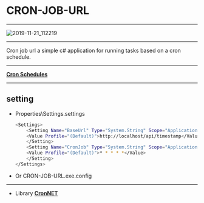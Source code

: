 # CRON-JOB-URL
---------------------------

![2019-11-21_112219](https://user-images.githubusercontent.com/8300694/69304245-86677480-0c52-11ea-87d1-8371b558b539.png)

---------------------------

Cron job url a simple c# application for running tasks based on a cron schedule.

---------------------------

[**Cron Schedules**](https://github.com/kevincolyar/CronNET/blob/master/Readme.md)

---------------------------

## setting
- Properties\Settings.settings
    ```sh
    <Settings>
        <Setting Name="BaseUrl" Type="System.String" Scope="Application">
        <Value Profile="(Default)">http://localhost/api/timestamp</Value>
        </Setting>
        <Setting Name="CronJob" Type="System.String" Scope="Application">
        <Value Profile="(Default)">* * * * *</Value>
        </Setting>
    </Settings>
    ```
- Or CRON-JOB-URL.exe.config
---------------------------

- Library
[**CronNET**](https://github.com/kevincolyar/CronNET)
